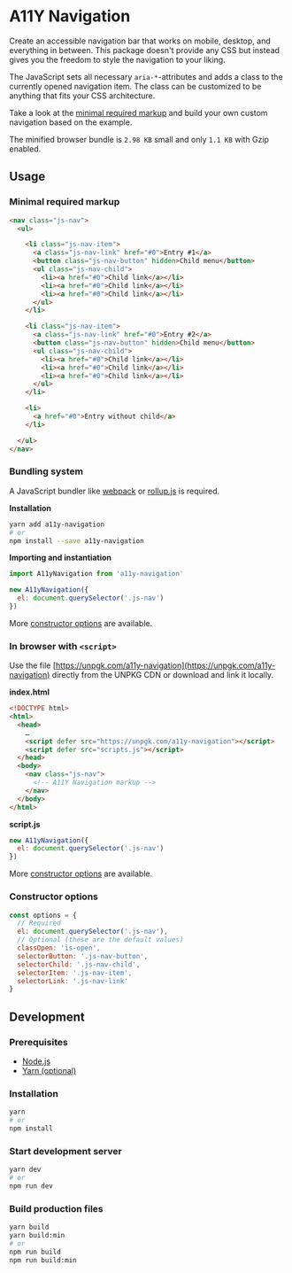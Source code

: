 # A11Y Navigation

Create an accessible navigation bar that works on mobile, desktop, and everything in between. This package doesn't provide any CSS but instead gives you the freedom to style the navigation to your liking.

The JavaScript sets all necessary `aria-*`-attributes and adds a class to the currently opened navigation item. The class can be customized to be anything that fits your CSS architecture.

Take a look at the [minimal required markup](#minimal-required-markup) and build your own custom navigation based on the example.

The minified browser bundle is `2.98 KB` small and only `1.1 KB` with Gzip enabled.

## Usage

### Minimal required markup

```html
<nav class="js-nav">
  <ul>

    <li class="js-nav-item">
      <a class="js-nav-link" href="#0">Entry #1</a>
      <button class="js-nav-button" hidden>Child menu</button>
      <ul class="js-nav-child">
        <li><a href="#0">Child link</a></li>
        <li><a href="#0">Child link</a></li>
        <li><a href="#0">Child link</a></li>
      </ul>
    </li>

    <li class="js-nav-item">
      <a class="js-nav-link" href="#0">Entry #2</a>
      <button class="js-nav-button" hidden>Child menu</button>
      <ul class="js-nav-child">
        <li><a href="#0">Child link</a></li>
        <li><a href="#0">Child link</a></li>
        <li><a href="#0">Child link</a></li>
      </ul>
    </li>

    <li>
      <a href="#0">Entry without child</a>
    </li>

  </ul>
</nav>
```

### Bundling system

A JavaScript bundler like [webpack](https://webpack.js.org) or [rollup.js](https://rollupjs.org) is required.

**Installation**

```bash
yarn add a11y-navigation
# or
npm install --save a11y-navigation
```

**Importing and instantiation**

```js
import A11yNavigation from 'a11y-navigation'

new A11yNavigation({
  el: document.querySelector('.js-nav')
})
```

More [constructor options](#constructor-options) are available.

### In browser with `<script>`

Use the file [https://unpgk.com/a11y-navigation](https://unpgk.com/a11y-navigation) directly from the UNPKG CDN or download and link it locally.

**index.html**

```html
<!DOCTYPE html>
<html>
  <head>
    …
    <script defer src="https://unpgk.com/a11y-navigation"></script>
    <script defer src="scripts.js"></script>
  </head>
  <body>
    <nav class="js-nav">
      <!-- A11Y Navigation markup -->
    </nav>
  </body>
</html>
```

**script.js**

```js
new A11yNavigation({
  el: document.querySelector('.js-nav')
})
```

More [constructor options](#constructor-options) are available.

### Constructor options

```js
const options = {
  // Required
  el: document.querySelector('.js-nav'),
  // Optional (these are the default values)
  classOpen: 'is-open',
  selectorButton: '.js-nav-button',
  selectorChild: '.js-nav-child',
  selectorItem: '.js-nav-item',
  selectorLink: '.js-nav-link'
}
```

## Development

### Prerequisites

* [Node.js](https://nodejs.org)
* [Yarn (optional)](https://yarnpkg.com)

### Installation

```bash
yarn
# or
npm install
```

### Start development server

```bash
yarn dev
# or
npm run dev
```

### Build production files

```bash
yarn build
yarn build:min
# or
npm run build
npm run build:min
```
